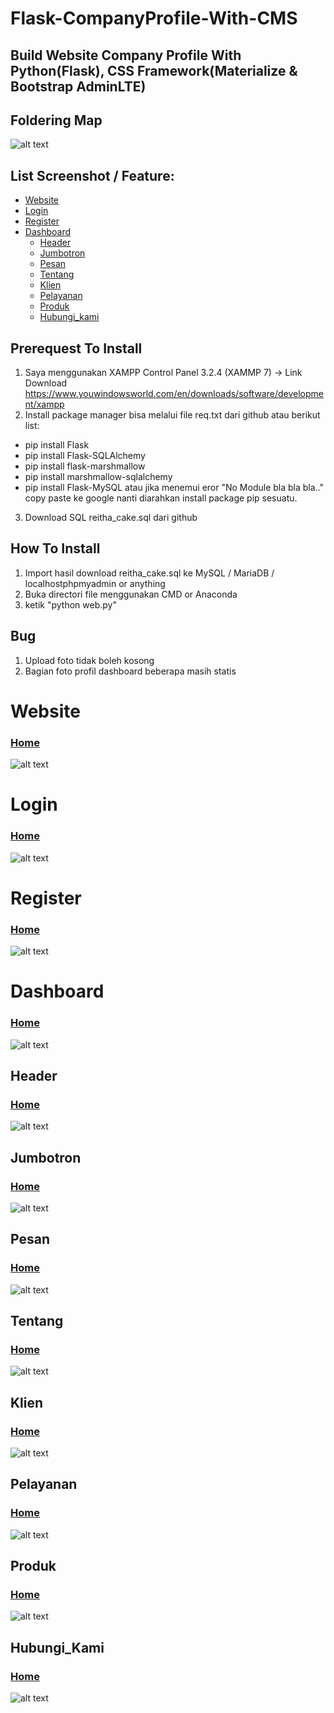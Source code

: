 # Flask-CompanyProfile-With-CMS
## Build Website Company Profile With Python(Flask), CSS Framework(Materialize & Bootstrap AdminLTE)

## Foldering Map
![alt text](https://raw.githubusercontent.com/fauziafifnevandi/Simple-Image-Part-Cutter/master/ss%20web/waw.png)
            
## List Screenshot / Feature:
* [Website](#website)
* [Login](#login)
* [Register](#register)
* [Dashboard](#dashboard)
  * [Header](#header)
  * [Jumbotron](#jumbotron)
  * [Pesan](#pesan)
  * [Tentang](#tentang)
  * [Klien](#klien)
  * [Pelayanan](#pelayanan)
  * [Produk](#produk)
  * [Hubungi_kami](#hubungi_kami)
 
## Prerequest To Install
1. Saya menggunakan XAMPP Control Panel 3.2.4 (XAMMP 7) -> Link Download https://www.youwindowsworld.com/en/downloads/software/development/xampp
2. Install package manager bisa melalui file req.txt dari github atau berikut list:
* pip install Flask
* pip install Flask-SQLAlchemy
* pip install flask-marshmallow
* pip install marshmallow-sqlalchemy
* pip install Flask-MySQL
atau jika menemui eror "No Module bla bla bla.." copy paste ke google nanti diarahkan install package pip sesuatu.
3. Download SQL reitha_cake.sql dari github

## How To Install
1. Import hasil download reitha_cake.sql ke MySQL / MariaDB / localhostphpmyadmin or anything
2. Buka directori file menggunakan CMD or Anaconda
3. ketik "python web.py"

## Bug
1. Upload foto tidak boleh kosong
2. Bagian foto profil dashboard beberapa masih statis


# Website
### [Home](#Flask-CompanyProfile-With-CMS)
![alt text](https://raw.githubusercontent.com/fauziafifnevandi/Simple-Image-Part-Cutter/master/ss%20web/home.jpg)

# Login
### [Home](#Flask-CompanyProfile-With-CMS)
![alt text](https://raw.githubusercontent.com/fauziafifnevandi/Simple-Image-Part-Cutter/master/ss%20web/login.png)

# Register
### [Home](#Flask-CompanyProfile-With-CMS)
![alt text](https://raw.githubusercontent.com/fauziafifnevandi/Flask-CompanyProfile-With-CMS/main/screenshoot/register.png)

# Dashboard
### [Home](#Flask-CompanyProfile-With-CMS)
![alt text](https://raw.githubusercontent.com/fauziafifnevandi/Flask-CompanyProfile-With-CMS/main/screenshoot/dashboard.png)

## Header
### [Home](#Flask-CompanyProfile-With-CMS)
![alt text](https://raw.githubusercontent.com/fauziafifnevandi/Flask-CompanyProfile-With-CMS/main/screenshoot/dashboard.png)

## Jumbotron
### [Home](#Flask-CompanyProfile-With-CMS)
![alt text](https://raw.githubusercontent.com/fauziafifnevandi/Simple-Image-Part-Cutter/master/ss%20web/jumbotron.png)

## Pesan
### [Home](#Flask-CompanyProfile-With-CMS)
![alt text](https://raw.githubusercontent.com/fauziafifnevandi/Simple-Image-Part-Cutter/master/ss%20web/pesan.png)

## Tentang
### [Home](#Flask-CompanyProfile-With-CMS)
![alt text](https://raw.githubusercontent.com/fauziafifnevandi/Simple-Image-Part-Cutter/master/ss%20web/tentang.png)

## Klien
### [Home](#Flask-CompanyProfile-With-CMS)
![alt text](https://raw.githubusercontent.com/fauziafifnevandi/Simple-Image-Part-Cutter/master/ss%20web/klien.png)

## Pelayanan
### [Home](#Flask-CompanyProfile-With-CMS)
![alt text](https://raw.githubusercontent.com/fauziafifnevandi/Simple-Image-Part-Cutter/master/ss%20web/pelayanan.png)

## Produk
### [Home](#Flask-CompanyProfile-With-CMS)
![alt text](https://raw.githubusercontent.com/fauziafifnevandi/Simple-Image-Part-Cutter/master/ss%20web/dashboard_produk.png)

## Hubungi_Kami
### [Home](#Flask-CompanyProfile-With-CMS)
![alt text](https://raw.githubusercontent.com/fauziafifnevandi/Simple-Image-Part-Cutter/master/ss%20web/dashboard_hubungikami.png)

